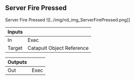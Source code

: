 ## Server Fire Pressed
Server Fire Pressed
![[../img/nd_img_ServerFirePressed.png]]

|Inputs||
|--|--|
| In | Exec |
| Target | Catapult Object Reference |

|Outputs||
|--|--|
| Out | Exec |
